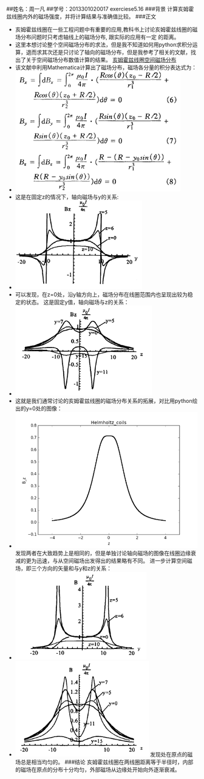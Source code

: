 ##姓名：周一凡
##学号：2013301020017
exerciese5.16
###背景
计算亥姆霍兹线圈内外的磁场强度，并将计算结果与准确值比较。
###正文
 - 亥姆霍兹线圈在一些工程问题中有重要的应用,教科书上讨论亥姆霍兹线圈的磁场分布问题时只考虑轴线上的磁场分布, 跟实际的应用有一定
的距离。
 - 这里本想讨论整个空间磁场分布的求法，但是我不知道如何用python求积分运算，退而求其次还是只讨论了轴向的磁场分布，但是我参考了相关的文献，找出了关于空间磁场分布数值计算的结果。
[亥姆霍兹线圈空间磁场分布](https://github.com/fxdhi/computationalphysics_N2013301020017/blob/master/chapter5/%E4%BA%A5%E5%A7%86%E9%9C%8D%E5%85%B9%E7%BA%BF%E5%9C%88%E7%A9%BA%E9%97%B4%E7%9A%84%E7%A3%81%E5%9C%BA%E5%88%86%E5%B8%83.pdf)
 - 该文献中利用Mathematica计算出了磁场分布，磁场各分量的积分表达式为：
 - ![](https://raw.githubusercontent.com/fxdhi/computationalphysics_N2013301020017/master/chapter5/exercise5.16.2.PNG)
 - 这是在固定z的情况下，轴向磁场与y的关系:
 - ![enter image description here](https://raw.githubusercontent.com/fxdhi/computationalphysics_N2013301020017/master/chapter5/exercise5.16.3.PNG) 
 - 可以发现，在z=0处，沿y轴方向上，磁场分布在线圈范围内也呈现出较为稳定的状态。
 这是固定y值，轴向磁场与z的关系：
 - ![enter image description here](https://raw.githubusercontent.com/fxdhi/computationalphysics_N2013301020017/master/chapter5/exercise5.16.4.PNG) 
 - 这就是我们通常讨论的亥姆霍兹线圈的磁场分布关系的拓展，对比用python绘出的y=0处的图像：
 - ![enter image description here](https://raw.githubusercontent.com/fxdhi/computationalphysics_N2013301020017/master/chapter5/exercise5.16.1.png) 
 发现两者在大致趋势上是相同的，但是单独讨论轴向磁场的图像在线圈边缘衰减的更为迅速，与从空间磁场出发得出的结果略有不同。
 进一步计算空间磁场，即三个方向的矢量和与y和z的关系：
 - ![enter image description here](https://raw.githubusercontent.com/fxdhi/computationalphysics_N2013301020017/master/chapter5/exercise5.16.5.PNG) 
 - ![enter image description here](https://raw.githubusercontent.com/fxdhi/computationalphysics_N2013301020017/master/chapter5/exercise5.16.6.PNG) 
发现处在原点的磁场总是相当均匀的。
###结论
亥姆霍兹线圈在两线圈距离等于半径时，内部的磁场在原点的分布十分均匀，外部磁场从边缘处开始向外逐渐衰减。







